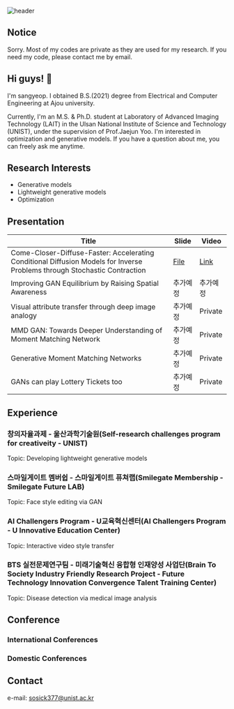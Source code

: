 ![header](https://capsule-render.vercel.app/api?type=slice&color=auto&height=60&section=header&text=portfolio&fontSize=30)


## Notice
Sorry. Most of my codes are private as they are used for my research. If you need my code, please contact me by email.

## Hi guys! 👋
I'm sangyeop. I obtained B.S.(2021) degree from Electrical and Computer Engineering at Ajou university.

Currently, I'm an M.S. & Ph.D. student at Laboratory of Advanced Imaging Technology (LAIT) in the Ulsan National Institute of Science and Technology (UNIST), under the supervision of Prof.Jaejun Yoo. I'm interested in optimization and generative models. If you have a question about me, you can freely ask me anytime.

## Research Interests
- Generative models
- Lightweight generative models
- Optimization

## Presentation
|Title|Slide|Video|
|------|---|---|
|Come-Closer-Diffuse-Faster: Accelerating Conditional Diffusion Models for Inverse Problems through Stochastic Contraction|[File](https://docs.google.com/presentation/d/15cMU656TrXvlJeF1BamSmH4KPbd7a317/edit?usp=sharing&ouid=103870560005201081411&rtpof=true&sd=true)|[Link](https://www.youtube.com/watch?v=HJ0AHZuGSZI)|
|Improving GAN Equilibrium by Raising Spatial Awareness|추가예정|추가예정|
|Visual attribute transfer through deep image analogy|추가예정|Private|
|MMD GAN: Towards Deeper Understanding of Moment Matching Network|추가예정|Private|
|Generative Moment Matching Networks|추가예정|Private|
|GANs can play Lottery Tickets too|추가예정|Private|

## Experience
### 창의자율과제 - 울산과학기술원(Self-research challenges program for creativeity - UNIST)
Topic: Developing lightweight generative models

### 스마일게이트 멤버쉽 - 스마일게이트 퓨쳐랩(Smilegate Membership - Smilegate Future LAB)
Topic: Face style editing via GAN

### AI Challengers Program - U교육혁신센터(AI Challengers Program - U Innovative Education Center)
Topic: Interactive video style transfer

### BTS 실전문제연구팀 - 미래기술혁신 융합형 인재양성 사업단(Brain To Society Industry Friendly Research Project - Future Technology Innovation Convergence Talent Training Center)
Topic: Disease detection via medical image analysis

## Conference
### International Conferences

### Domestic Conferences

## Contact
e-mail: sosick377@unist.ac.kr

<!--
**Sang-Yeop-Yeo/Sang-Yeop-Yeo** is a ✨ _special_ ✨ repository because its `README.md` (this file) appears on your GitHub profile.

Here are some ideas to get you started:

- 🔭 I’m currently working on ...
- 🌱 I’m currently learning ...
- 👯 I’m looking to collaborate on ...
- 🤔 I’m looking for help with ...
- 💬 Ask me about ...
- 📫 How to reach me: ...
- 😄 Pronouns: ...
- ⚡ Fun fact: ...
-->
